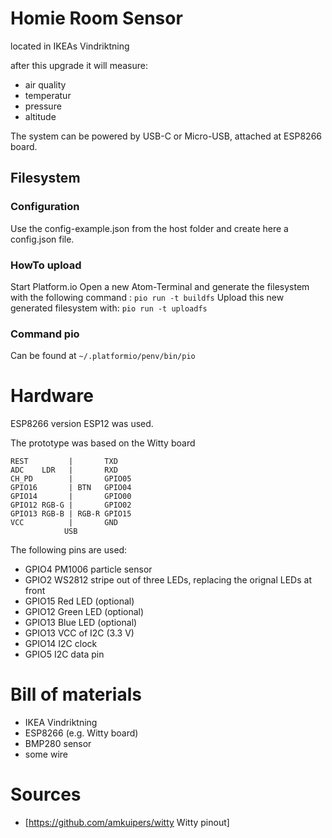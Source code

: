 # Homie Room Sensor
located in IKEAs Vindriktning

after this upgrade it will measure:
* air quality
* temperatur
* pressure
* altitude

The system can be powered by USB-C or Micro-USB, attached at ESP8266 board.

## Filesystem
### Configuration
Use the config-example.json from the host folder and create here a config.json file.
### HowTo upload
Start Platform.io
Open a new Atom-Terminal and generate the filesystem with the following command :
```pio run -t buildfs```
Upload this new generated filesystem with:
```pio run -t uploadfs```

### Command pio
Can be found at ```~/.platformio/penv/bin/pio```

# Hardware
ESP8266 version ESP12 was used.

The prototype was based on the Witty board
```
REST         |       TXD
ADC    LDR   |       RXD
CH_PD        |       GPIO05
GPIO16       | BTN   GPIO04
GPIO14       |       GPIO00
GPIO12 RGB-G |       GPIO02
GPIO13 RGB-B | RGB-R GPIO15
VCC          |       GND
            USB
```

The following pins are used:
* GPIO4  PM1006 particle sensor
* GPIO2  WS2812 stripe out of three LEDs, replacing the orignal LEDs at front
* GPIO15 Red LED    (optional)
* GPIO12 Green LED  (optional)
* GPIO13 Blue LED   (optional)
* GPIO13 VCC of I2C (3.3 V)
* GPIO14 I2C clock
* GPIO5  I2C data pin

# Bill of materials
* IKEA Vindriktning
* ESP8266 (e.g. Witty board)
* BMP280 sensor
* some wire

# Sources
* [https://github.com/amkuipers/witty Witty pinout]
